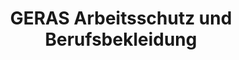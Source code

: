 ---
title: "GERAS Arbeitsschutz und Berufsbekleidung"
url: /greifswald/geras-arbeitsschutz-und-berufsbekleidung/
shop: Kleidung
---